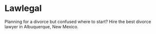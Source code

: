 # Lawlegal
Planning for a divorce but confused where to start? Hire the best divorce lawyer in Albuquerque, New Mexico.
